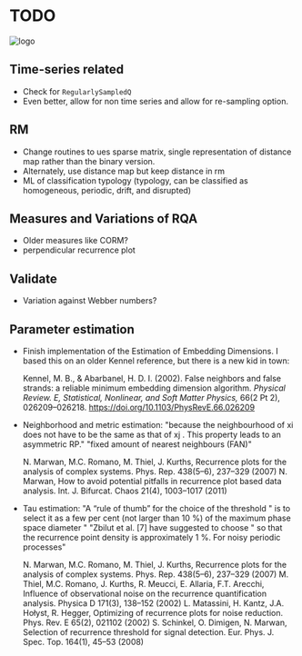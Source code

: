 # TODO

![logo](RQA/Documentation/icon.png)

## Time-series related

- Check for `RegularlySampledQ`
- Even better, allow for non time series and allow for re-sampling option.

## RM

- Change routines to ues sparse matrix, single representation of distance map rather than the binary version.
- Alternately, use distance map but keep distance in rm
- ML of classification typology (typology, can be classified as homogeneous, periodic, drift, and disrupted)

## Measures and Variations of RQA

- Older measures like CORM?
- perpendicular recurrence plot

## Validate

- Variation against Webber numbers?

## Parameter estimation

- Finish implementation of the Estimation of Embedding Dimensions. I based this on an older Kennel reference, but there is a new kid in town:
  
  Kennel, M. B., & Abarbanel, H. D. I. (2002). False neighbors and false strands: a reliable minimum embedding dimension algorithm. *Physical Review. E, Statistical, Nonlinear, and Soft Matter Physics,* 66(2 Pt 2), 026209–026218. https://doi.org/10.1103/PhysRevE.66.026209

- Neighborhood and metric estimation:
    "because the neighbourhood of xi does not have to be the same as that of xj . This property leads to an asymmetric RP."
    "fixed amount of nearest neighbours (FAN)"

    N. Marwan, M.C. Romano, M. Thiel, J. Kurths, Recurrence plots for the analysis of complex systems. Phys. Rep. 438(5–6), 237–329 (2007)
    N. Marwan, How to avoid potential pitfalls in recurrence plot based data analysis. Int. J. Bifurcat. Chaos 21(4), 1003–1017 (2011)

- Tau estimation:
    "A “rule of thumb” for the choice of the threshold " is to select it as a few per cent (not larger than 10 %) of the maximum phase space diameter "
    "Zbilut et al. [7] have suggested to choose " so that the recurrence point density is approximately 1 %. For noisy periodic processes"

    N. Marwan, M.C. Romano, M. Thiel, J. Kurths, Recurrence plots for the analysis of complex systems. Phys. Rep. 438(5–6), 237–329 (2007)
    M. Thiel, M.C. Romano, J. Kurths, R. Meucci, E. Allaria, F.T. Arecchi, Influence of observational noise on the recurrence quantification analysis. Physica D 171(3), 138–152 (2002)
    L. Matassini, H. Kantz, J.A. Hołyst, R. Hegger, Optimizing of recurrence plots for noise reduction. Phys. Rev. E 65(2), 021102 (2002)
    S. Schinkel, O. Dimigen, N. Marwan, Selection of recurrence threshold for signal detection. Eur. Phys. J. Spec. Top. 164(1), 45–53 (2008)
